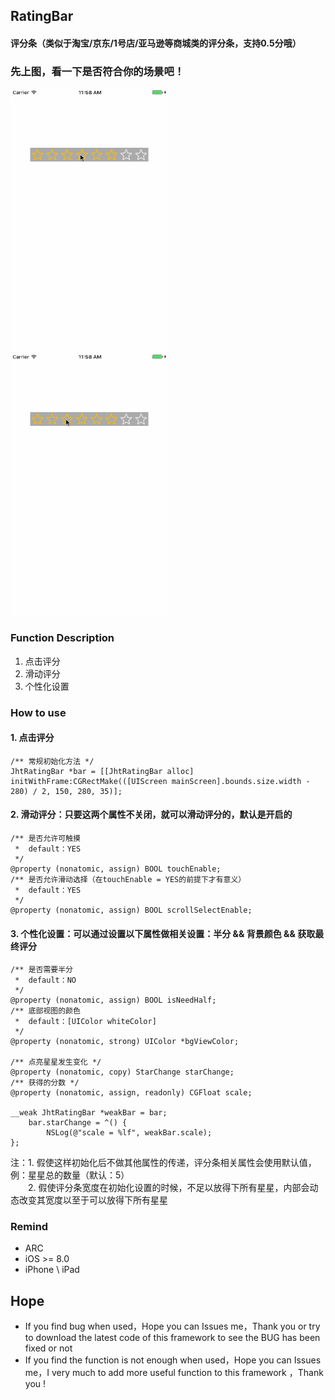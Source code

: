 ## RatingBar
#### 评分条（类似于淘宝/京东/1号店/亚马逊等商城类的评分条，支持0.5分哦）


### 先上图，看一下是否符合你的场景吧！
<img src="https://raw.githubusercontent.com/jinht/RatingBar/master/ReadMEImages/Gif/1.gif" width=250 height=420 />&emsp;<img src="https://raw.githubusercontent.com/jinht/RatingBar/master/ReadMEImages/Gif/2.gif" width=250 height=420 />


### Function Description
1. 点击评分
2. 滑动评分
3. 个性化设置<br>


### How to use
#### 1. 点击评分
```oc
/** 常规初始化方法 */
JhtRatingBar *bar = [[JhtRatingBar alloc] initWithFrame:CGRectMake(([UIScreen mainScreen].bounds.size.width - 280) / 2, 150, 280, 35)];
```

#### 2. 滑动评分：只要这两个属性不关闭，就可以滑动评分的，默认是开启的
```oc
/** 是否允许可触摸
 *  default：YES
 */
@property (nonatomic, assign) BOOL touchEnable;
/** 是否允许滑动选择（在touchEnable = YES的前提下才有意义）
 *  default：YES
 */
@property (nonatomic, assign) BOOL scrollSelectEnable;
```


#### 3. 个性化设置：可以通过设置以下属性做相关设置：半分 && 背景颜色 && 获取最终评分
```oc
/** 是否需要半分
 *  default：NO
 */
@property (nonatomic, assign) BOOL isNeedHalf;
/** 底部视图的颜色
 *  default：[UIColor whiteColor]
 */
@property (nonatomic, strong) UIColor *bgViewColor;

/** 点亮星星发生变化 */
@property (nonatomic, copy) StarChange starChange;
/** 获得的分数 */
@property (nonatomic, assign, readonly) CGFloat scale;

__weak JhtRatingBar *weakBar = bar;
    bar.starChange = ^() {
        NSLog(@"scale = %lf", weakBar.scale);
};
```

注：1. 假使这样初始化后不做其他属性的传递，评分条相关属性会使用默认值，例：星星总的数量（默认：5）<br>
&emsp;&emsp;2. 假使评分条宽度在初始化设置的时候，不足以放得下所有星星，内部会动态改变其宽度以至于可以放得下所有星星


### Remind
* ARC
* iOS >= 8.0
* iPhone \ iPad 
       
       
## Hope
* If you find bug when used，Hope you can Issues me，Thank you or try to download the latest code of this framework to see the BUG has been fixed or not
* If you find the function is not enough when used，Hope you can Issues me，I very much to add more useful function to this framework ，Thank you !

